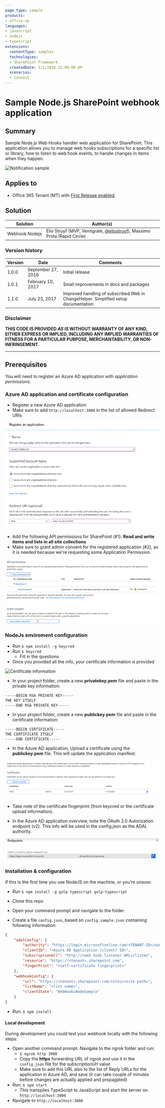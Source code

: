 ```yaml
---
page_type: sample
products:
- office-sp
languages:
- javascript
- nodejs
- typescript
extensions:
  contentType: samples
  technologies:
  - SharePoint Framework
  createdDate: 1/1/2016 12:00:00 AM
  scenarios:
  - Connect
---
```

# Sample Node.js SharePoint webhook application

## Summary

Sample Node.js Web Hooks handler web application for SharePoint. This application allows you to manage web hooks subscriptions for a specific list or library, how to listen to web hook events, to handle changes in items when they happen.

![Notification sample](./assets/homepage-view.png)

## Applies to

- Office 365 Tenant (MT) with [First Release enabled](https://support.office.com/en-us/article/Set-up-the-Standard-or-First-Release-options-in-Office-365-3b3adfa4-1777-4ff0-b606-fb8732101f47).

## Solution
Solution | Author(s)
---------|----------
Webhook.Nodejs | Elio Struyf (MVP, Ventigrate, [@eliostruyf](https://twitter.com/eliostruyf)), Massimo Prota (Rapid Circle)

### Version history
Version  | Date | Comments
---------| -----| --------
1.0.0  | September 27, 2016 | Initial release
1.0.1  | February 10, 2017 | Small improvements in docs and packages
1.1.0  | July 23, 2017 | Improved handling of subscribed Web in ChangeHelper. Simplified setup documentation

### Disclaimer
**THIS CODE IS PROVIDED *AS IS* WITHOUT WARRANTY OF ANY KIND, EITHER EXPRESS OR IMPLIED, INCLUDING ANY IMPLIED WARRANTIES OF FITNESS FOR A PARTICULAR PURPOSE, MERCHANTABILITY, OR NON-INFRINGEMENT.**

---

## Prerequisites

You will need to register an Azure AD application with *application permissions*.

### Azure AD application and certificate configuration
- Register a new Azure AD application
- Make sure to add `http://localhost:3000` in the list of allowed Redirect URIs

![Redirect URIs](./assets/azure-ad-replyurls-1.png)

- Add the following API permissions for SharePoint (#1): **Read and write items and lists in all site collections**
- Make sure to grant admin consent for the registered application (#2), as it is needed because we're requesting some Application Permission.  
  
![Read & Write permissions](./assets/azure-ad-permissions.png)

### NodeJs enviroment configuration
- Run `$ npm install -g keycred`
- Run `$ keycred`
    - Fill in the questions
- Once you provided all the info, your certificate information is provided

![Certificate information](./assets/certificate.png)

- In your project folder, create a new **privatekey.pem** file and paste in the private key information:

```
-----BEGIN RSA PRIVATE KEY-----
THE KEY ITSELF
-----END RSA PRIVATE KEY-----
```

- In your project folder, create a new **publickey.pem** file and paste in the certificate information: 

```
-----BEGIN CERTIFICATE-----
THE CERTIFICATE ITSELF
-----END CERTIFICATE-----
```

- In the Azure AD application, Upload a certificate using the **publickey.pem** file. This will update the application manifest:

![Add certificate](./assets/azure-ad-add-certificate.png)

- Take note of the certificate fingerprint (from keycred or the certificate upload information).

- In the Azure AD application overview, note the OAuth 2.0 Autorization endpoint (v2). This info will be used in the config.json as the ADAL authority.

![OAuth 2.0 Autorization endpoint](./assets/azure-ad-endpoints.png)

### Installation & configuration
If this is the first time you use NodeJS on the machine, or you're unsure:
-  Run `$ npm install -g gulp typescript gulp-typescript`

- Clone this repo
- Open your command prompt and navigate to the folder
- Create a file `config.json`, based on `config.sample.json` containing following information:
```JSON
{
    "adalConfig": {
        "authority": "https://login.microsoftonline.com/<TENANT-ID>/oauth2/v2.0/authorize",
        "clientID": "<Azure AD Application (client) ID>",
        "subscriptionUrl": "http://<web hook listener URL>/listen",
        "resource": "https://<tenant>.sharepoint.com",
        "fingerPrint": "<self-certificate fingerprint>"
    },
    "webhookConfig": {
        "url": "https://<tenant>.sharepoint.com/sites/<site path>",
        "listName": "<list name>",
        "clientState": "WebHooksNodeSample"
    }
}
```

- Run: `$ npm install`

####  Local development
During development you could test your webhook locally with the following steps:
- Open another command prompt. Navigate to the ngrok folder and run:
    - `$ ngrok http 3000`
    - Copy the **https** forwarding URL of ngrok and use it in the `config.json` file for the _subscriptionUrl_ value
    - Make sure to add this URL also to the list of Reply URLs for the application in Azure AD, and save (it can take couple of minutes before changes are actually applied and propagated)
- Run: `$ npm start`
    - This transpiles TypeScript to JavaScript and start the server on `http://localhost:3000`
- Navigate to `http://localhost:3000`